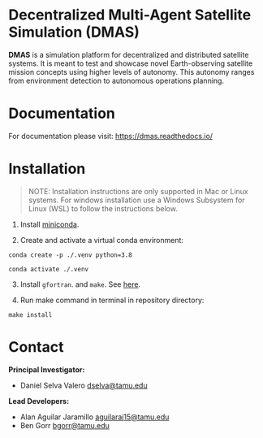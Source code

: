 # Decentralized Multi-Agent Satellite Simulation (DMAS) 

**DMAS** is a simulation platform for decentralized and distributed satellite systems.
It is meant to test and showcase novel Earth-observing satellite mission concepts using higher levels of autonomy. This autonomy ranges from environment detection to autonomous operations planning.

# Documentation
For documentation please visit: https://dmas.readthedocs.io/

# Installation 

> NOTE: Installation instructions are only supported in Mac or Linux systems. For windows installation use a Windows Subsystem for Linux (WSL) to follow the instructions below.

1. Install [miniconda](https://docs.conda.io/en/latest/miniconda.html).

2. Create and activate a virtual conda environment:

```
conda create -p ./.venv python=3.8

conda activate ./.venv
```
3. Install `gfortran`. and `make`. See [here](https://fortran-lang.org/learn/os_setup/install_gfortran).

4. Run make command in terminal in repository directory:
```
make install
```

# Contact 
**Principal Investigator:** 
- Daniel Selva Valero <dselva@tamu.edu>

**Lead Developers:** 
- Alan Aguilar Jaramillo <aguilaraj15@tamu.edu>
- Ben Gorr <bgorr@tamu.edu>
